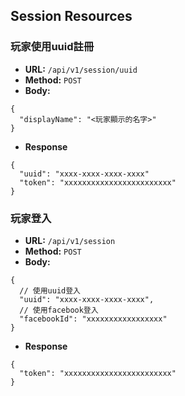 ## Session Resources

### **玩家使用uuid註冊**
* **URL:** `/api/v1/session/uuid`
* **Method:** `POST`
* **Body:**
```
{
  "displayName": "<玩家顯示的名字>"
}
```
* **Response** 
```
{
  "uuid": "xxxx-xxxx-xxxx-xxxx"
  "token": "xxxxxxxxxxxxxxxxxxxxxxxx"
}
```

### **玩家登入**
* **URL:** `/api/v1/session`
* **Method:** `POST`
* **Body:**
```
{
  // 使用uuid登入
  "uuid": "xxxx-xxxx-xxxx-xxxx",
  // 使用facebook登入
  "facebookId": "xxxxxxxxxxxxxxxxx"
}
```
* **Response** 
```
{
  "token": "xxxxxxxxxxxxxxxxxxxxxxxx"
}
```

